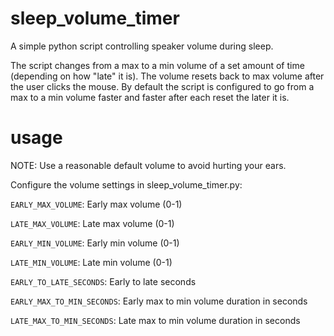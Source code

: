 # sleep_volume_timer
A simple python script controlling speaker volume during sleep. 

The script changes from a max to a min volume of a set amount of time (depending on how "late" it is). The volume resets back to max volume after the user clicks the mouse. By default the script is configured to go from a max to a min volume faster and faster after each reset the later it is.

# usage

NOTE: Use a reasonable default volume to avoid hurting your ears.

Configure the volume settings in sleep_volume_timer.py:

`EARLY_MAX_VOLUME`: Early max volume (0-1)

`LATE_MAX_VOLUME`: Late max volume (0-1)

`EARLY_MIN_VOLUME`: Early min volume (0-1)

`LATE_MIN_VOLUME`: Late min volume (0-1)

`EARLY_TO_LATE_SECONDS`: Early to late seconds

`EARLY_MAX_TO_MIN_SECONDS`: Early max to min volume duration in seconds

`LATE_MAX_TO_MIN_SECONDS`: Late max to min volume duration in seconds

